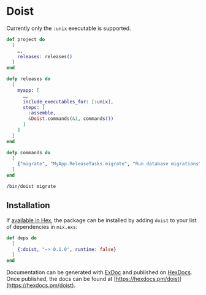 # Doist

Currently only the `:unix` executable is supported. 

```elixir
def project do
  [
    …,
    releases: releases()
  ]
end

defp releases do
  [
    myapp: [
      …,
      include_executables_for: [:unix],
      steps: [
        :assemble, 
        &Doist.commands(&1, commands())
      ]
    ]
  ]
end

defp commands do
  [
    {"migrate", "MyApp.ReleaseTasks.migrate", "Run database migrations"}
  ]
end
```

```bash
/bin/doist migrate
```

## Installation

If [available in Hex](https://hex.pm/docs/publish), the package can be installed
by adding `doist` to your list of dependencies in `mix.exs`:

```elixir
def deps do
  [
    {:doist, "~> 0.1.0", runtime: false}
  ]
end
```

Documentation can be generated with [ExDoc](https://github.com/elixir-lang/ex_doc)
and published on [HexDocs](https://hexdocs.pm). Once published, the docs can
be found at [https://hexdocs.pm/doist](https://hexdocs.pm/doist).

